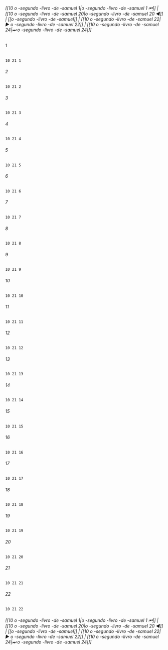 
###### [[10 o -segundo -livro -de -samuel 1|o -segundo -livro -de -samuel 1 ⏮]] | [[10 o -segundo -livro -de -samuel 20|o -segundo -livro -de -samuel 20 ◀]] | [[o -segundo -livro -de -samuel]] | [[10 o -segundo -livro -de -samuel 22|▶ o -segundo -livro -de -samuel 22]] | [[10 o -segundo -livro -de -samuel 24|⏭ o -segundo -livro -de -samuel 24|]]

###### 1
``` verse
10 21 1 
```
###### 2
``` verse
10 21 2 
```
###### 3
``` verse
10 21 3 
```
###### 4
``` verse
10 21 4 
```
###### 5
``` verse
10 21 5 
```
###### 6
``` verse
10 21 6 
```
###### 7
``` verse
10 21 7 
```
###### 8
``` verse
10 21 8 
```
###### 9
``` verse
10 21 9 
```
###### 10
``` verse
10 21 10 
```
###### 11
``` verse
10 21 11 
```
###### 12
``` verse
10 21 12 
```
###### 13
``` verse
10 21 13 
```
###### 14
``` verse
10 21 14 
```
###### 15
``` verse
10 21 15 
```
###### 16
``` verse
10 21 16 
```
###### 17
``` verse
10 21 17 
```
###### 18
``` verse
10 21 18 
```
###### 19
``` verse
10 21 19 
```
###### 20
``` verse
10 21 20 
```
###### 21
``` verse
10 21 21 
```
###### 22
``` verse
10 21 22 
```

###### [[10 o -segundo -livro -de -samuel 1|o -segundo -livro -de -samuel 1 ⏮]] | [[10 o -segundo -livro -de -samuel 20|o -segundo -livro -de -samuel 20 ◀]] | [[o -segundo -livro -de -samuel]] | [[10 o -segundo -livro -de -samuel 22|▶ o -segundo -livro -de -samuel 22]] | [[10 o -segundo -livro -de -samuel 24|⏭ o -segundo -livro -de -samuel 24|]]

